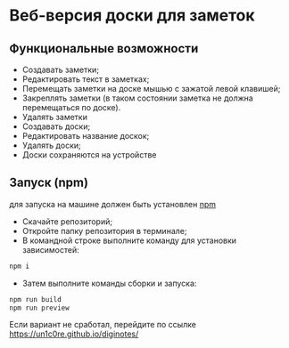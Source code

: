 # Веб-версия доски для заметок

## Функциональные возможности
- Создавать заметки;
- Редактировать текст в заметках;
- Перемещать заметки на доске мышью с зажатой левой клавишей;
- Закреплять заметки (в таком состоянии заметка не должна перемещаться по доске).
- Удалять заметки
- Создавать доски;
- Редактировать название доскок;
- Удалять доски;
- Доски сохраняются на устройстве

## Запуск (npm)
для запуска на машине должен быть установлен [npm](https://docs.npmjs.com/downloading-and-installing-node-js-and-npm)

- Скачайте репозиторий;
- Откройте папку репозитория в терминале;
- В командной строке выполните команду для установки зависимостей:

```bash
npm i
```

- Затем выполните команды сборки и запуска:

```bash
npm run build
npm run preview
```

Если вариант не сработал, перейдите по ссылке https://un1c0re.github.io/diginotes/
